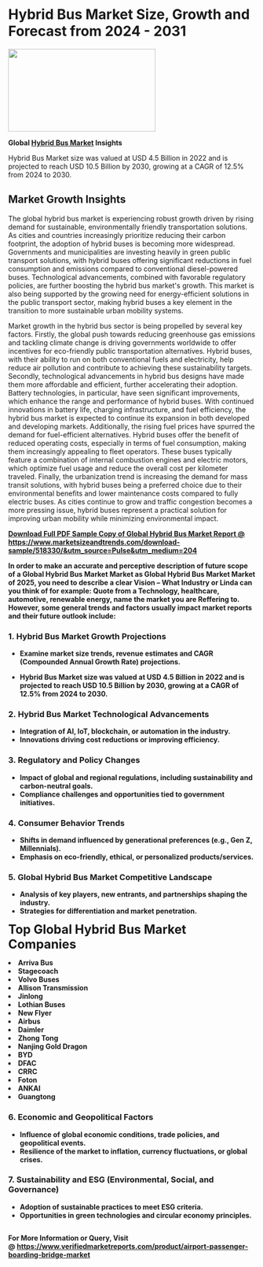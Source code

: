 <H1>Hybrid Bus Market Size, Growth and Forecast from 2024 - 2031</H1><img class="aligncenter size-medium wp-image-584254" src="https://thirdeyenews.in/wp-content/uploads/2024/09/Global-Market-Research-300x168.jpeg" alt="" width="300" height="168" /><p><strong>Global&nbsp;<a href="https://www.marketsizeandtrends.com/download-sample/518330/&amp;utm_source=Pulse&amp;utm_medium=204">Hybrid Bus Market</a> Insights</strong></p><p>Hybrid Bus Market size was valued at USD 4.5 Billion in 2022 and is projected to reach USD 10.5 Billion by 2030, growing at a CAGR of 12.5% from 2024 to 2030.</p><p><h2>Market Growth Insights</h2> <p>The global hybrid bus market is experiencing robust growth driven by rising demand for sustainable, environmentally friendly transportation solutions. As cities and countries increasingly prioritize reducing their carbon footprint, the adoption of hybrid buses is becoming more widespread. Governments and municipalities are investing heavily in green public transport solutions, with hybrid buses offering significant reductions in fuel consumption and emissions compared to conventional diesel-powered buses. Technological advancements, combined with favorable regulatory policies, are further boosting the hybrid bus market's growth. This market is also being supported by the growing need for energy-efficient solutions in the public transport sector, making hybrid buses a key element in the transition to more sustainable urban mobility systems.</p> <p><strong><a href="#"></a></strong></p> <p>Market growth in the hybrid bus sector is being propelled by several key factors. Firstly, the global push towards reducing greenhouse gas emissions and tackling climate change is driving governments worldwide to offer incentives for eco-friendly public transportation alternatives. Hybrid buses, with their ability to run on both conventional fuels and electricity, help reduce air pollution and contribute to achieving these sustainability targets. Secondly, technological advancements in hybrid bus designs have made them more affordable and efficient, further accelerating their adoption. Battery technologies, in particular, have seen significant improvements, which enhance the range and performance of hybrid buses. With continued innovations in battery life, charging infrastructure, and fuel efficiency, the hybrid bus market is expected to continue its expansion in both developed and developing markets. Additionally, the rising fuel prices have spurred the demand for fuel-efficient alternatives. Hybrid buses offer the benefit of reduced operating costs, especially in terms of fuel consumption, making them increasingly appealing to fleet operators. These buses typically feature a combination of internal combustion engines and electric motors, which optimize fuel usage and reduce the overall cost per kilometer traveled. Finally, the urbanization trend is increasing the demand for mass transit solutions, with hybrid buses being a preferred choice due to their environmental benefits and lower maintenance costs compared to fully electric buses. As cities continue to grow and traffic congestion becomes a more pressing issue, hybrid buses represent a practical solution for improving urban mobility while minimizing environmental impact.</p> <p><strong><a href="#"></p><p><span class=""><strong>Download Full PDF Sample Copy of Global Hybrid Bus Market Report</strong> @ <a href="https://www.marketsizeandtrends.com/download-sample/518330/&amp;utm_source=Pulse&amp;utm_medium=204" target="_blank">https://www.marketsizeandtrends.com/download-sample/518330/&amp;utm_source=Pulse&amp;utm_medium=204</a></span></p><p>In order to make an accurate and perceptive description of future scope of a Global&nbsp;Hybrid Bus Market Market as Global&nbsp;Hybrid Bus Market Market of 2025, you need to describe a clear Vision &ndash; What Industry or Linda can you think of for example: Quote from a Technology, healthcare, automotive, renewable energy, name the market you are Reffering to. However, some general trends and factors usually impact market reports and their future outlook include:</p><h3>1.&nbsp;<strong>Hybrid Bus Market Growth Projections</strong></h3><ul><li>Examine market size trends, revenue estimates and CAGR (Compounded Annual Growth Rate) projections.</li><li><p>Hybrid Bus Market size was valued at USD 4.5 Billion in 2022 and is projected to reach USD 10.5 Billion by 2030, growing at a CAGR of 12.5% from 2024 to 2030.</p></li></ul><h3>2.&nbsp;<strong>Hybrid Bus Market Technological Advancements</strong></h3><ul><li>Integration of AI, IoT, blockchain, or automation in the industry.</li><li>Innovations driving cost reductions or improving efficiency.</li></ul><h3>3.&nbsp;<strong>Regulatory and Policy Changes</strong></h3><ul><li>Impact of global and regional regulations, including sustainability and carbon-neutral goals.</li><li>Compliance challenges and opportunities tied to government initiatives.</li></ul><h3>4.&nbsp;<strong>Consumer Behavior Trends</strong></h3><ul><li>Shifts in demand influenced by generational preferences (e.g., Gen Z, Millennials).</li><li>Emphasis on eco-friendly, ethical, or personalized products/services.</li></ul><h3>5.&nbsp;<strong>Global Hybrid Bus Market Competitive Landscape</strong></h3><ul><li>Analysis of key players, new entrants, and partnerships shaping the industry.</li><li>Strategies for differentiation and market penetration.</li></ul><p data-pm-slice="1 1 []"><span style="color: inherit; font-family: inherit; font-size: 25px;">Top Global Hybrid Bus Market Companies</span></p><div class="" data-test-id=""><p><li>Arriva Bus</li><li> Stagecoach</li><li> Volvo Buses</li><li> Allison Transmission</li><li> Jinlong</li><li> Lothian Buses</li><li> New Flyer</li><li> Airbus</li><li> Daimler</li><li> Zhong Tong</li><li> Nanjing Gold Dragon</li><li> BYD</li><li> DFAC</li><li> CRRC</li><li> Foton</li><li> ANKAI</li><li> Guangtong</li></p></div><h3>6.&nbsp;<strong>Economic and Geopolitical Factors</strong></h3><ul><li>Influence of global economic conditions, trade policies, and geopolitical events.</li><li>Resilience of the market to inflation, currency fluctuations, or global crises.</li></ul><h3>7.&nbsp;<strong>Sustainability and ESG (Environmental, Social, and Governance)</strong></h3><ul><li>Adoption of sustainable practices to meet ESG criteria.</li><li>Opportunities in green technologies and circular economy principles.</li></ul><h2><strong style="font-size: 14px;">For More Information or Query, Visit @&nbsp;</strong><a style="background-color: #ffffff; font-size: 14px;" href="https://www.marketsizeandtrends.com/report/hybrid-bus-market/" target="_blank">https://www.verifiedmarketreports.com/product/airport-passenger-boarding-bridge-market</a></h2>
